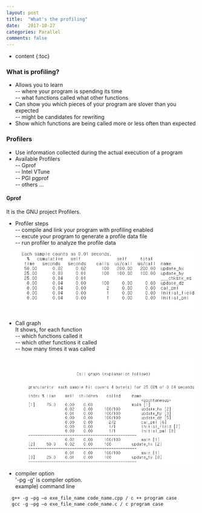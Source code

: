 ```yaml
---
layout: post
title:  "What's the profiling"
date:   2017-10-27
categories: Parallel
comments: false
---
```


* content
{:toc}

### What is profiling?
* Allows you to learn   
-- where your program is spending its time   
-- what functions called what other functions   
* Can show you which pieces of your program are slover than you expected   
-- might be candidates for rewriting   
* Show which functions are being called more or less often than expected   

### Profilers
* Use information collected during the actual execution of a program   
* Available Profilers   
-- Gprof   
-- Intel VTune   
-- PGI pgprof   
-- others ...   

#### Gprof
It is the GNU project Profilers.   

* Profiler steps   
-- compile and link your program with profiling enabled   
-- excute your program to generate a profile data file   
-- run profiler to analyze the profile data   

![gprof](https://github.com/HanulK/HanulK.github.io/blob/master/_posts/Parallel/gprof.PNG?raw=true)

* Call graph   
It shows, for each function   
-- which functions called it      
-- which other functions it called     
-- how many times it was called     

![callgraph](https://github.com/HanulK/HanulK.github.io/blob/master/_posts/Parallel/call%20graph.PNG?raw=true)

* compiler option   
'-pg -g' is compiler option.   
example) command line   
```
  g++ -g –pg –o exe_file_name code_name.cpp / c ++ program case
  gcc -g –pg –o exe_file_name code_name.c / c program case
```
